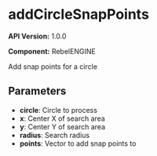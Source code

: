 # addCircleSnapPoints

**API Version:** 1.0.0

**Component:** RebelENGINE

Add snap points for a circle

## Parameters

- **circle**: Circle to process
- **x**: Center X of search area
- **y**: Center Y of search area
- **radius**: Search radius
- **points**: Vector to add snap points to

